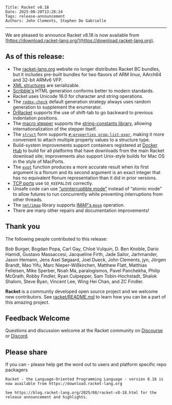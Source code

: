     Title: Racket v8.18
    Date: 2025-08-20T13:28:24
    Tags: release-announcement
    Authors: John Clements, Stephen De Gabrielle


----------------------------------------------------------------------

We are pleased to announce Racket v8.18 is now available from [https://download.racket-lang.org/](https://download.racket-lang.org).

## As of this release:

- The [racket-lang.org](https://racket-lang.org) website no longer distributes Racket BC bundles, but it includes pre-built bundles for two flavors of ARM linux, AArch64 and 32-bit ARMv6 VFP.
- [XML structures](https://docs.racket-lang.org/xml/index.html) are serializable.
- [Scribble's](https://docs.racket-lang.org/scribble/index.html) HTML generation conforms better to modern standards.
- Racket uses Unicode 16.0 for character and string operations.
- The [`redex-check`](https://docs.racket-lang.org/redex/Testing.html#%28form._%28%28lib._redex%2Freduction-semantics..rkt%29._redex-check%29%29) default generation strategy always uses random generation to supplement the enumerator.
- [DrRacket](https://docs.racket-lang.org/drracket/editor.html) supports the use of shift-tab to go backward to previous indentation positions.
- The [macro stepper](https://docs.racket-lang.org/macro-debugger/index.html#%28part._.Macro_.Stepper%29) supports the [string-constants library](https://docs.racket-lang.org/string-constants/index.html), allowing internationalization of the stepper itself.
- The [`struct`](https://docs.racket-lang.org/reference/define-struct.html) form supports [`#:properties prop-list-expr`](https://docs.racket-lang.org/reference/define-struct.html#:~:text=The%20%23%3Aproperties%20option%2C%20which%20can%20be%20supplied%20multiple%20times%2C%20accepts%20multiple%20properties%20and%20their%20values%20as%20an%20association%20list.), making it more convenient to attach multiple property values to a structure type.
- Build-system improvements support containers registered at [Docker Hub](https://hub.docker.com/u/racket) to build for all platforms that have downloads from the main Racket download site; improvements also support Unix-style builds for Mac OS in the style of MacPorts.
- The [`expt`](https://docs.racket-lang.org/reference/generic-numbers.html#%28def._%28%28quote._~23~25kernel%29._expt%29%29) function produces a more accurate result when its first argument is a flonum and its second argument is an exact integer that has no equivalent flonum representation than it did in prior versions.
- [TCP ports](https://docs.racket-lang.org/reference/tcp.html) use `SO_KEEPALIVE` correctly.
- Unsafe code can use [“uninterruptible mode”](https://docs.racket-lang.org/foreign/Atomic_Execution.html#%28tech._uninterruptible._mode%29) instead of “atomic mode” to allow futures to run concurrently while preventing interruptions from other threads.
- The [`net/imap`](https://docs.racket-lang.org/net/imap.html) library supports [IMAP's `move`](https://docs.racket-lang.org/net/imap.html#%28def._%28%28lib._net%2Fimap..rkt%29._imap-move%29%29) operation.
- There are many other repairs and documentation improvements!

## Thank you

The following people contributed to this release:

Bob Burger, Bogdan Popa, Carl Gay, Chloé Vulquin, D. Ben Knoble,
Dario Hamidi, Gustavo Massaccesi, Jacqueline Firth, Jade Sailor,
Jarhmander, Jason Hemann, Jens Axel Søgaard, Joel Dueck, John
Clements, jyn, Jörgen Brandt, Mao Yifu, Marc Nieper-Wißkirchen,
Matthew Flatt, Matthias Felleisen, Mike Sperber, Noah Ma,
paralogismos, Pavel Panchekha, Philip McGrath, Robby Findler, Ryan
Culpepper, Sam Tobin-Hochstadt, Shalok Shalom, Steve Byan, Vincent
Lee, Wing Hei Chan, and ZC Findler.

**Racket** is a community developed open source project and we welcome new contributors. See [racket/README.md](https://github.com/racket/racket/blob/master/README.md#contributing)
to learn how you can be a part of this amazing project.

## Feedback Welcome

Questions and discussion welcome at the Racket community on [Discourse](https://racket.discourse.group/invites/VxkBcXY7yL) or
[Discord](https://discord.gg/6Zq8sH5).

## Please share

If you can  - please help get the word out to users and platform specific repo packagers
```
Racket - the Language-Oriented Programming Language - version 8.18 is now available from https://download.racket-lang.org

See https://blog.racket-lang.org/2025/08/racket-v8-18.html for the release announcement and highlights.
```
